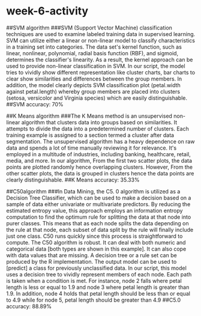 # week-6-activity

##SVM algorithm
###SVM (Support Vector Machine) classification techniques are used to examine labeled training data in supervised learning. SVM can utilize either a linear or non-linear model to classify characteristics in a training set into categories. The data set's kernel function, such as linear, nonlinear, polynomial, radial basis function (RBF), and sigmoid, determines the classifier's linearity. As a result, the kernel approach can be used to provide non-linear classification in SVM. 
In our script, the model tries to vividly show different representation like cluster charts, bar charts to clear show similarities and differences between the group members. In addition, the model clearly depicts SVM classification plot (petal.width against petal.length) whereby  group members are placed into clusters (setosa, versicolor and Virginia species)  which are easily distinguishable.
##SVM accuracy: 70%

##K Means algorithm
###The K Means method is an unsupervised non-linear algorithm that clusters data into groups based on similarities. It attempts to divide the data into a predetermined number of clusters. Each training example is assigned to a section termed a cluster after data segmentation. The unsupervised algorithm has a heavy dependence on raw data and spends a lot of time manually reviewing it for relevance. It's employed in a multitude of industries, including banking, healthcare, retail, media, and more.
In our algorithm, From the first two scatter plots, the data points are plotted randomly hence overlapping clusters. However, From the other scatter plots, the data is grouped in clusters hence the data points are clearly distinguishable.
##K Means accuracy: 35.33%

##C50algorithm
###In Data Mining, the C5. 0 algorithm is utilized as a Decision Tree Classifier, which can be used to make a decision based on a sample of data either univariate or multivariate predictors.
By reducing the estimated entropy value, this approach employs an information entropy computation to find the optimum rule for splitting the data at that node into purer classes. This means that as each node splits the data depending on the rule at that node, each subset of data split by the rule will finally include just one class. C50 runs quickly since this process is straightforward to compute.
The C50 algorithm is robust. It can deal with both numeric and categorical data [both types are shown in this example]. It can also cope with data values that are missing. A decision tree or a rule set can be produced by the R implementation. The output model can be used to [predict] a class for previously unclassified data.
In our script, this model uses a decision tree to vividly represent members of each node. Each path is taken when a condition is met.  For instance, node 2 falls where petal length is less or equal to 1.9 and node 3 where petal length is greater than 1.9. In addition, node 4 holds that petal length should be less than or equal to 4.9 while for node 5, petal length should be greater than 4.9
##C5.0 accuracy: 88.89%
